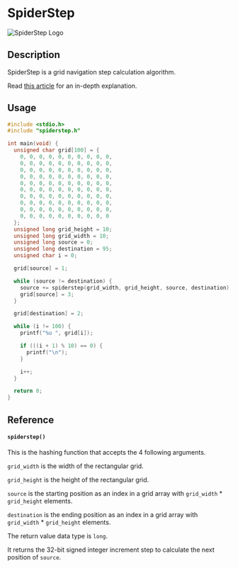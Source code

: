 # SpiderStep
![SpiderStep Logo](https://repository-images.githubusercontent.com/759209321/b8f02ec6-709b-4e63-a526-0ed93d746d2c)

## Description
SpiderStep is a grid navigation step calculation algorithm.

Read [this article](https://medium.com/@wilparsons/spiderstep-is-an-optimized-calculation-of-8-directional-navigation-steps-in-2-dimensional-grids-42c849287574) for an in-depth explanation.

## Usage
``` c
#include <stdio.h>
#include "spiderstep.h"

int main(void) {
  unsigned char grid[100] = {
    0, 0, 0, 0, 0, 0, 0, 0, 0, 0,
    0, 0, 0, 0, 0, 0, 0, 0, 0, 0,
    0, 0, 0, 0, 0, 0, 0, 0, 0, 0,
    0, 0, 0, 0, 0, 0, 0, 0, 0, 0,
    0, 0, 0, 0, 0, 0, 0, 0, 0, 0,
    0, 0, 0, 0, 0, 0, 0, 0, 0, 0,
    0, 0, 0, 0, 0, 0, 0, 0, 0, 0,
    0, 0, 0, 0, 0, 0, 0, 0, 0, 0,
    0, 0, 0, 0, 0, 0, 0, 0, 0, 0,
    0, 0, 0, 0, 0, 0, 0, 0, 0, 0
  };
  unsigned long grid_height = 10;
  unsigned long grid_width = 10;
  unsigned long source = 0;
  unsigned long destination = 95;
  unsigned char i = 0;

  grid[source] = 1;

  while (source != destination) {
    source += spiderstep(grid_width, grid_height, source, destination);
    grid[source] = 3;
  }

  grid[destination] = 2;

  while (i != 100) {
    printf("%u ", grid[i]);

    if (((i + 1) % 10) == 0) {
      printf("\n");
    }

    i++;
  }

  return 0;
}
```

## Reference
#### `spiderstep()`
This is the hashing function that accepts the 4 following arguments.

`grid_width` is the width of the rectangular grid.

`grid_height` is the height of the rectangular grid.

`source` is the starting position as an index in a grid array with `grid_width` * `grid_height` elements.

`destination` is the ending position as an index in a grid array with `grid_width` * `grid_height` elements.

The return value data type is `long`.

It returns the 32-bit signed integer increment step to calculate the next position of `source`.
